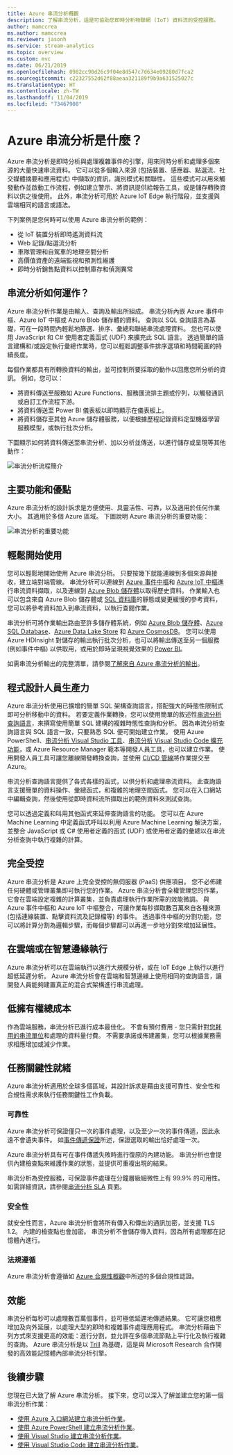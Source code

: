 ```yaml
---
title: Azure 串流分析概觀
description: 了解串流分析，這是可協助您即時分析物聯網 (IoT) 資料流的受控服務。
author: mamccrea
ms.author: mamccrea
ms.reviewer: jasonh
ms.service: stream-analytics
ms.topic: overview
ms.custom: mvc
ms.date: 06/21/2019
ms.openlocfilehash: 0982cc90d26c9f04e8d547c7d634e09280d7fca2
ms.sourcegitcommit: c22327552d62f88aeaa321189f9b9a631525027c
ms.translationtype: HT
ms.contentlocale: zh-TW
ms.lasthandoff: 11/04/2019
ms.locfileid: "73467908"
---
```

# <a name="what-is-azure-stream-analytics"></a>Azure 串流分析是什麼？

Azure 串流分析是即時分析與處理複雜事件的引擎，用來同時分析和處理多個來源的大量快速串流資料。 它可以從多個輸入來源 (包括裝置、感應器、點選流、社交媒體摘要和應用程式) 中擷取的資訊，識別模式和關聯性。 這些模式可以用來觸發動作並啟動工作流程，例如建立警示、將資訊提供給報告工具，或是儲存轉換資料以供之後使用。 此外，串流分析可用於 Azure IoT Edge 執行階段，並支援與雲端相同的語言或語法。 

下列案例是您何時可以使用 Azure 串流分析的範例：

* 從 IoT 裝置分析即時遙測資料流
* Web 記錄/點選流分析
* 車隊管理和自駕車的地理空間分析
* 高價值資產的遠端監視和預測性維護
* 即時分析銷售點資料以控制庫存和偵測異常

## <a name="how-does-stream-analytics-work"></a>串流分析如何運作？

Azure 串流分析作業是由輸入、查詢及輸出所組成。 串流分析內嵌 Azure 事件中樞、Azure IoT 中樞或 Azure Blob 儲存體的資料。 查詢以 SQL 查詢語言為基礎，可在一段時間內輕鬆地篩選、排序、彙總和聯結串流處理資料。 您也可以使用 JavaScript 和 C# 使用者定義函式 (UDF) 來擴充此 SQL 語言。 透過簡單的語言建構和/或設定執行彙總作業時，您可以輕鬆調整事件排序選項和時間範圍的持續長度。

每個作業都具有所轉換資料的輸出，並可控制所要採取的動作以回應您所分析的資訊。 例如，您可以：

* 將資料傳送至服務如 Azure Functions、服務匯流排主題或佇列，以觸發通訊或自訂工作流程下游。
* 將資料傳送至 Power BI 儀表板以即時顯示在儀表板上。
* 將資料儲存至其他 Azure 儲存體服務，以便根據歷程記錄資料定型機器學習服務模型，或執行批次分析。

下圖顯示如何將資料傳送至串流分析、加以分析並傳送，以進行儲存或呈現等其他動作：

![串流分析流程簡介](./media/stream-analytics-introduction/stream-analytics-intro-pipeline.png)

## <a name="key-capabilities-and-benefits"></a>主要功能和優點

Azure 串流分析的設計訴求是方便使用、具靈活性、可靠，以及適用於任何作業大小。 其適用於多個 Azure 區域。 下圖說明 Azure 串流分析的重要功能：

![串流分析的重要功能](./media/stream-analytics-introduction/stream-analytics-key-capabilities.png)

## <a name="ease-of-getting-started"></a>輕鬆開始使用

您可以輕鬆地開始使用 Azure 串流分析。 只要按幾下就能連線到多個來源與接收，建立端對端管線。 串流分析可以連線到 [Azure 事件中樞](/azure/event-hubs/)和 [Azure IoT 中樞](/azure/iot-hub/)進行串流資料擷取，以及連線到 [Azure Blob 儲存體](/azure/storage/storage-introduction)以取得歷史資料。 作業輸入也可以包含來自 Azure Blob 儲存體或 [SQL 資料庫](stream-analytics-use-reference-data.md#azure-sql-database)的靜態或變更緩慢的參考資料，您可以將參考資料加入到串流資料，以執行查閱作業。

串流分析可將作業輸出路由至許多儲存體系統，例如 [Azure Blob 儲存體](/azure/storage/storage-introduction)、[Azure SQL Database](/azure/sql-database/)、[Azure Data Lake Store](/azure/data-lake-store/) 和 [Azure CosmosDB](/azure/cosmos-db/introduction)。 您可以使用 Azure HDInsight 對儲存的輸出執行批次分析，也可以將輸出傳送至另一個服務 (例如事件中樞) 以供取用，或用於即時呈現視覺效果的 [Power BI](https://docs.microsoft.com/power-bi/)。

如需串流分析輸出的完整清單，請參閱[了解來自 Azure 串流分析的輸出](stream-analytics-define-outputs.md)。

## <a name="programmer-productivity"></a>程式設計人員生產力

Azure 串流分析使用已擴增的簡單 SQL 架構查詢語言，搭配強大的時態性限制式即可分析移動中的資料。 若要定義作業轉換，您可以使用簡單的敘述性[串流分析查詢語言](https://docs.microsoft.com/stream-analytics-query/stream-analytics-query-language-reference)，來撰寫使用簡單 SQL 建構的複雜時態性查詢和分析。 因為串流分析查詢語言與 SQL 語言一致，只要熟悉 SQL 便可開始建立作業。 使用 Azure PowerShell、[串流分析 Visual Studio 工具](stream-analytics-tools-for-visual-studio-install.md)、[串流分析 Visual Studio Code 擴充功能](quick-create-vs-code.md)，或 Azure Resource Manager 範本等開發人員工具，也可以建立作業。 使用開發人員工具可讓您離線開發轉換查詢，並使用 [CI/CD 管線](stream-analytics-tools-for-visual-studio-cicd.md)將作業提交至 Azure。

串流分析查詢語言提供了各式各樣的函式，以供分析和處理串流資料。 此查詢語言支援簡單的資料操作、彙總函式，和複雜的地理空間函式。 您可以在入口網站中編輯查詢，然後使用從即時資料流所擷取出的範例資料來測試查詢。

您可以透過定義和叫用其他函式來延伸查詢語言的功能。 您可以在 Azure Machine Learning 中定義函式呼叫以利用 Azure Machine Learning 解決方案，並整合 JavaScript 或 C# 使用者定義的函式 (UDF) 或使用者定義的彙總以在串流分析查詢中執行複雜的計算。

## <a name="fully-managed"></a>完全受控

Azure 串流分析是 Azure 上完全受控的無伺服器 (PaaS) 供應項目。 您不必佈建任何硬體或管理叢集即可執行您的作業。 Azure 串流分析會全權管理您的作業，它會在雲端設定複雜的計算叢集，並負責處理執行作業所需的效能微調。 與 Azure 事件中樞和 Azure IoT 中樞整合，可讓作業每秒擷取數百萬來自各種來源 (包括連線裝置、點擊資料流及記錄檔等) 的事件。 透過事件中樞的分割功能，您可以將計算分割為邏輯步驟，而每個步驟都可以再進一步地分割來增加延展性。

## <a name="run-in-the-cloud-or-on-the-intelligent-edge"></a>在雲端或在智慧邊緣執行

Azure 串流分析可以在雲端執行以進行大規模分析，或在 IoT Edge 上執行以進行超低延遲分析。 Azure 串流分析會在雲端和智慧邊緣上使用相同的查詢語言，讓開發人員能夠建置真正的混合式架構進行串流處理。 

## <a name="low-total-cost-of-ownership"></a>低擁有權總成本

作為雲端服務，串流分析已進行成本最佳化。 不會有預付費用 - 您只需針對[您耗用的串流單位](stream-analytics-streaming-unit-consumption.md)和處理的資料量付費。 不需要承諾或佈建叢集，您可以根據業務需求相應增加或減少作業。

## <a name="mission-critical-ready"></a>任務關鍵性就緒

Azure 串流分析適用於全球多個區域，其設計訴求是藉由支援可靠性、安全性和合規性需求來執行任務關鍵性工作負載。

### <a name="reliability"></a>可靠性

Azure 串流分析可保證僅只一次的事件處理，以及至少一次的事件傳遞，因此永遠不會遺失事件。 如[事件傳遞保證](/stream-analytics-query/event-delivery-guarantees-azure-stream-analytics)所述，保證選取的輸出恰好處理一次。

Azure 串流分析具有可在事件傳遞失敗時進行復原的內建功能。 串流分析也會提供內建檢查點來維護作業的狀態，並提供可重複出現的結果。

串流分析為受控服務，可保證事件處理在分鐘層級細微性上有 99.9% 的可用性。 如需詳細資訊，請參閱[串流分析 SLA](https://azure.microsoft.com/support/legal/sla/stream-analytics/v1_0/) 頁面。 

### <a name="security"></a>安全性

就安全性而言，Azure 串流分析會將所有傳入和傳出的通訊加密，並支援 TLS 1.2。 內建的檢查點也會加密。 串流分析不會儲存傳入資料，因為所有處理都在記憶體內進行。

### <a name="compliance"></a>法規遵循

Azure 串流分析會遵循如 [Azure 合規性概觀](https://gallery.technet.microsoft.com/Overview-of-Azure-c1be3942)中所述的多個合規性認證。 

## <a name="performance"></a>效能

串流分析每秒可以處理數百萬個事件，並可極低延遲地傳遞結果。 它可讓您相應增加及向外延展，以處理大型的即時和複雜事件處理應用程式。 串流分析藉由下列方式來支援更高的效能：進行分割，並允許在多個串流節點上平行化及執行複雜的查詢。 Azure 串流分析是以 [Trill](https://github.com/Microsoft/Trill) 為基礎，這是與 Microsoft Research 合作開發的高效能記憶體內部串流分析引擎。

## <a name="next-steps"></a>後續步驟

您現在已大致了解 Azure 串流分析。 接下來，您可以深入了解並建立您的第一個串流分析作業：

* [使用 Azure 入口網站建立串流分析作業](stream-analytics-quick-create-portal.md)。
* [使用 Azure PowerShell 建立串流分析作業](stream-analytics-quick-create-powershell.md)。
* [使用 Visual Studio 建立串流分析作業](stream-analytics-quick-create-vs.md)。
* [使用 Visual Studio Code 建立串流分析作業](quick-create-vs-code.md)。
